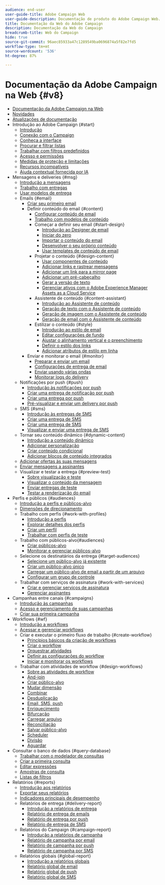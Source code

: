 ```yaml
---
audience: end-user
user-guide-title: Adobe Campaign Web
user-guide-description: Documentação de produto do Adobe Campaign Web.
title: Documentação da Web do Adobe Campaign
description: Documentação da Web do Campaign
breadcrumb-title: Web do Campaign
hide: true
source-git-commit: 96aec85933a47c1289549ba0696874a5f82e7fd5
workflow-type: tm+mt
source-wordcount: '536'
ht-degree: 87%

---
```



# Documentação da Adobe Campaign na Web {#v8}

+ [Documentação da Adobe Campaign na Web](campaign-web-home.md)
+ [Novidades](rn/whats-new.md)
+ [Atualizações de documentação](rn/documentation-updates.md)
+ Introdução ao Adobe Campaign {#start}
   + [Introdução](get-started/get-started.md)
   + [Conexão com o Campaign](get-started/connect-to-campaign.md)
   + [Conheça a interface](get-started/user-interface.md)
   + [Procurar e filtrar listas](get-started/list-filters.md)
   + [Trabalhar com filtros predefinidos](get-started/predefined-filters.md)
   + [Acesso e permissões](get-started/permissions.md)
   + [Medidas de proteção e limitações](get-started/guardrails.md)
   + [Recursos incompatíveis](get-started/unsupported.md)
   + [Ajuda contextual fornecida por IA](get-started/using-ai.md)
+ Mensagens e deliveries {#msg}
   + [Introdução a mensagens](msg/gs-messages.md)
   + [Trabalho com entregas](msg/gs-deliveries.md)
   + [Usar modelos de entrega](msg/delivery-template.md)
   + Emails {#email}
      + [Criar seu primeiro email](email/create-email.md)
      + Definir conteúdo do email {#content}
         + [Configurar conteúdo de email](email/edit-content.md)
         + [Trabalho com modelos de conteúdo](email/create-email-templates.md)
         + Começar a definir seu email {#start-design}
            + [Introdução ao Designer de email](email/get-started-email-designer.md)
            + [Iniciar do zero](email/create-email-content.md)
            + [Importar o conteúdo do email](email/existing-content.md)
            + [Desenvolver o seu próprio conteúdo](email/code-content.md)
            + [Usar templates de conteúdo de email](email/use-email-templates.md)
         + Projetar o conteúdo {#design-content}
            + [Usar componentes de conteúdo](email/content-components.md)
            + [Adicionar links e rastrear mensagens](email/message-tracking.md)
            + [Adicionar um link para a mirror page](email/mirror-page.md)
            + [Adicionar um pré-cabeçalho](email/preheader.md)
            + [Gerar a versão de texto](email/text-version-email.md)
            + [Gerenciar ativos com o Adobe Experience Manager Assets as a Cloud Service](email/aem-assets.md)
         + Assistente de conteúdo {#content-assistant}
            + [Introdução ao Assistente de conteúdo](email/generative-gs.md)
            + [Geração de texto com o Assistente de conteúdo](email/generative-content.md)
            + [Geração de imagem com o Assistente de conteúdo](email/generative-image.md)
            + [Geração de email com o Assistente de conteúdo](email/generative-email.md)
         + Estilizar o conteúdo {#style}
            + [Introdução ao estilo de email](email/get-started-email-style.md)
            + [Editar configurações de fundo](email/backgrounds.md)
            + [Ajustar o alinhamento vertical e o preenchimento](email/alignment-and-padding.md)
            + [Definir o estilo dos links](email/styling-links.md)
            + [Adicionar atributos de estilo em linha](email/inline-styling.md)
      + Enviar e monitorar o email {#monitor}
         + [Preparar e enviar um email](monitor/prepare-send.md)
         + [Configurações de entrega de email](advanced-settings/delivery-settings.md)
         + [Enviar usando várias ondas](advanced-settings/send-using-waves.md)
         + [Monitorar logs do delivery](monitor/delivery-logs.md)
   + Notificações por push {#push}
      + [Introdução às notificações por push](push/gs-push.md)
      + [Criar uma entrega de notificação por push](push/create-push.md)
      + [Criar uma entrega por push](push/content-push.md)
      + [Pré-visualizar e enviar um delivery por push](push/send-push.md)
   + SMS {#sms}
      + [Introdução às entregas de SMS](sms/gs-sms.md)
      + [Criar uma entrega de SMS](sms/create-sms.md)
      + [Criar uma entrega de SMS](sms/content-sms.md)
      + [Visualizar e enviar uma entrega de SMS](sms/send-sms.md)
   + Tornar seu conteúdo dinâmico {#dynamic-content}
      + [Introdução a conteúdo dinâmico](personalization/gs-personalization.md)
      + [Adicionar personalização](personalization/personalize.md)
      + [Criar conteúdo condicional](personalization/conditions.md)
      + [Adicionar blocos de conteúdo integrados](personalization/content-blocks.md)
   + [Adicionar ofertas às suas mensagens](msg/offers.md)
   + [Enviar mensagens a assinantes](msg/send-to-subscribers.md)
   + Visualizar e testar a entrega {#preview-test}
      + [Sobre visualização e teste](preview-test/preview-test.md)
      + [Visualizar o conteúdo da mensagem](preview-test/preview-content.md)
      + [Enviar entregas de teste](preview-test/test-deliveries.md)
      + [Testar a renderização do email](preview-test/email-rendering.md)
+ Perfis e públicos {#audiences}
   + [Introdução a perfis e públicos-alvo](audience/gs-audiences-recipients.md)
   + [Dimensões de direcionamento](audience/targeting-dimensions.md)
   + Trabalho com perfis {#work-with-profiles}
      + [Introdução a perfis](audience/about-recipients.md)
      + [Explorar detalhes dos perfis](audience/profile-view.md)
      + [Criar um perfil](audience/create-profile.md)
      + [Trabalhar com perfis de teste](audience/test-profiles.md)
   + Trabalho com públicos-alvo{#audiences}
      + [Criar públicos-alvo](audience/create-audience.md)
      + [Monitorar e gerenciar públicos-alvo](audience/manage-audience.md)
   + Selecione os destinatários da entrega {#target-audiences}
      + [Selecione um público-alvo já existente](audience/add-audience.md)
      + [Criar um público-alvo único](audience/one-time-audience.md)
      + [Carregar um público-alvo de email a partir de um arquivo](audience/file-audience.md)
      + [Configurar um grupo de controle](audience/control-group.md)
   + Trabalhar com serviços de assinatura {#work-with-services}
      + [Criar e gerenciar serviços de assinatura](audience/manage-services.md)
      + [Gerenciar assinantes](audience/manage-subscribers.md)
+ Campanhas entre canais {#campaigns}
   + [Introdução às campanhas](campaigns/gs-campaigns.md)
   + [Acesso e gerenciamento de suas campanhas](campaigns/manage-campaigns.md)
   + [Criar sua primeira campanha](campaigns/create-campaigns.md)
+ Workflows {#wf}
   + [Introdução a workflows](workflows/gs-workflows.md)
   + [Acessar e gerenciar workflows](workflows/access-monitor.md)
   + Criar e executar o primeiro fluxo de trabalho {#create-workflow}
      + [Princípios básicos da criação de workflows](workflows/gs-workflow-creation.md)
      + [Criar o workflow](workflows/create-workflow.md)
      + [Orquestrar atividades](workflows/orchestrate-activities.md)
      + [Definir as configurações do workflow](workflows/workflow-settings.md)
      + [Iniciar e monitorar os workflows](workflows/start-monitor-workflows.md)
   + Trabalhar com atividades de workflow {#design-workflows}
      + [Sobre as atividades de workflow](workflows/activities/about-activities.md)
      + [And-join](workflows/activities/and-join.md)
      + [Criar público-alvo](workflows/activities/build-audience.md)
      + [Mudar dimensão](workflows/activities/change-dimension.md)
      + [Combinar](workflows/activities/combine.md)
      + [Desduplicação](workflows/activities/deduplication.md)
      + [Email, SMS, push](workflows/activities/channels.md)
      + [Enriquecimento](workflows/activities/enrichment.md)
      + [Bifurcação](workflows/activities/fork.md)
      + [Carregar arquivo](workflows/activities/load-file.md)
      + [Reconciliação](workflows/activities/reconciliation.md)
      + [Salvar público-alvo](workflows/activities/save-audience.md)
      + [Scheduler](workflows/activities/scheduler.md)
      + [Divisão](workflows/activities/split.md)
      + [Aguardar](workflows/activities/wait.md)
+ Consultar o banco de dados {#query-database}
   + [Trabalhar com o modelador de consultas](query/query-modeler-overview.md)
   + [Criar a primeira consulta](query/build-query.md)
   + [Editar expressões](query/expression-editor.md)
   + [Amostras de consulta](query/query-samples.md)
   + [Listas de filtros](query/filter.md)
+ Relatórios {#reports}
   + [Introdução aos relatórios](reporting/gs-reports.md)
   + [Exportar seus relatórios](reporting/export-reports.md)
   + [Indicadores principais de desempenho](reporting/kpis.md)
   + Relatórios de entrega {#delivery-report}
      + [Introdução a relatórios de entrega](reporting/delivery-reports.md)
      + [Relatório de entrega de emails](reporting/email-report.md)
      + [Relatório de entrega por push](reporting/push-report.md)
      + [Relatório de entrega de SMS](reporting/sms-report.md)
   + Relatórios do Campaign {#campaign-report}
      + [Introdução a relatórios de campanha](reporting/campaign-reports.md)
      + [Relatório de campanha por email](reporting/campaign-reports-email.md)
      + [Relatório de campanha por push](reporting/campaign-reports-push.md)
      + [Relatório de campanha por SMS](reporting/campaign-reports-sms.md)
   + Relatórios globais {#global-report}
      + [Introdução a relatórios globais](reporting/global-reports.md)
      + [Relatório global de email](reporting/global-report-email.md)
      + [Relatório global de push](reporting/global-report-push.md)
      + [Relatório global de SMS](reporting/global-report-sms.md)
